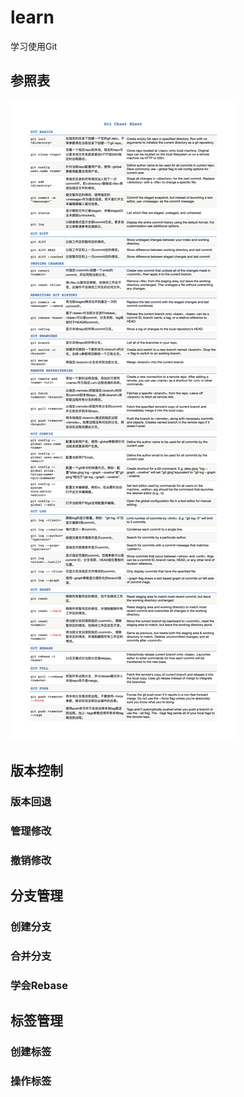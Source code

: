 # learn
学习使用Git

## 参照表
![git-sheet](https://github.com/Bright-Hsu/learn/blob/main/git-cheat-sheet.png "git")

## 版本控制
### 版本回退
### 管理修改
### 撤销修改

## 分支管理
### 创建分支
### 合并分支
### 学会Rebase

## 标签管理
### 创建标签
### 操作标签

